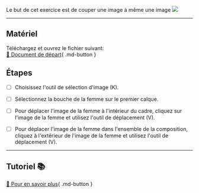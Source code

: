 Le but de cet exercice est de couper une image à même une image
<img src="images/07_over_busy.png">
***  

## Matériel
Téléchargez et ouvrez le fichier suivant:   
[📁 Document de départ](https://tim-montmorency.com/compendium/582-121%E2%80%93illustration-numerique/exercices_photoshop/images/07_over_busy.psd){ .md-button }   <br>



## Étapes

- [ ] Choisissez l'outil de sélection d'image (K).
- [ ] Sélectionnez la bouche de la femme sur le premier calque.
- [ ] Pour déplacer l'image de la femme à l'intérieur du cadre, cliquez sur l'image de la femme et utilisez l'outil de déplacement (V).
- [ ] Pour déplacer l'image de la femme dans l'ensemble de la composition, cliquez à l'extérieur de l'image de la femme et utilisez l'outil de déplacement (V).



***  
## Tutoriel 📚
[📖 Pour en savoir plus](https://cmontmorency365-my.sharepoint.com/:v:/g/personal/flpilote_cmontmorency_qc_ca/EZ06CjTduu5CsIMX2EfSKM8BqeXMRjVvM7BbWHB1wXwz3A?nav=eyJyZWZlcnJhbEluZm8iOnsicmVmZXJyYWxBcHAiOiJPbmVEcml2ZUZvckJ1c2luZXNzIiwicmVmZXJyYWxBcHBQbGF0Zm9ybSI6IldlYiIsInJlZmVycmFsTW9kZSI6InZpZXciLCJyZWZlcnJhbFZpZXciOiJNeUZpbGVzTGlua0NvcHkifX0&e=qhChyu){ .md-button }   <br>





